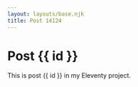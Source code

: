 ```yaml
---
layout: layouts/base.njk
title: Post 14124
---
```


# Post {{ id }}

This is post {{ id }} in my Eleventy project.
